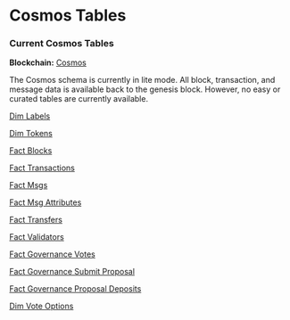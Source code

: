 # Cosmos Tables

### **Current Cosmos Tables**

**Blockchain:** [Cosmos](https://cosmos.network/)

The Cosmos schema is currently in lite mode. All block, transaction, and message data is available back to the genesis block. However, no easy or curated tables are currently available.&#x20;

[Dim Labels](https://flipsidecrypto.github.io/cosmos-models/#!/model/model.cosmos\_models.core\_\_dim\_labels)

[Dim Tokens](https://flipsidecrypto.github.io/cosmos-models/#!/model/model.cosmos\_models.core\_\_dim\_tokens)

[Fact Blocks](https://flipsidecrypto.github.io/cosmos-models/#!/model/model.cosmos\_models.core\_\_fact\_blocks)

[Fact Transactions](https://flipsidecrypto.github.io/cosmos-models/#!/model/model.cosmos\_models.core\_\_fact\_transactions)

[Fact Msgs](https://flipsidecrypto.github.io/cosmos-models/#!/model/model.cosmos\_models.core\_\_fact\_msgs)

[Fact Msg Attributes](https://flipsidecrypto.github.io/cosmos-models/#!/model/model.cosmos\_models.core\_\_fact\_msg\_attributes)

[Fact Transfers](https://flipsidecrypto.github.io/cosmos-models/#!/model/model.cosmos\_models.core\_\_fact\_transfers)

[Fact Validators](https://flipsidecrypto.github.io/cosmos-models/#!/model/model.cosmos\_models.core\_\_fact\_validators)

[Fact Governance Votes](https://flipsidecrypto.github.io/cosmos-models/#!/model/model.cosmos\_models.core\_\_fact\_governance\_votes)

[Fact Governance Submit Proposal](https://flipsidecrypto.github.io/cosmos-models/#!/model/model.cosmos\_models.core\_\_fact\_governance\_submit\_proposal)

[Fact Governance Proposal Deposits](https://flipsidecrypto.github.io/cosmos-models/#!/model/model.cosmos\_models.core\_\_fact\_governance\_proposal\_deposits)

[Dim Vote Options](https://flipsidecrypto.github.io/cosmos-models/#!/model/model.cosmos\_models.core\_\_dim\_vote\_options)
